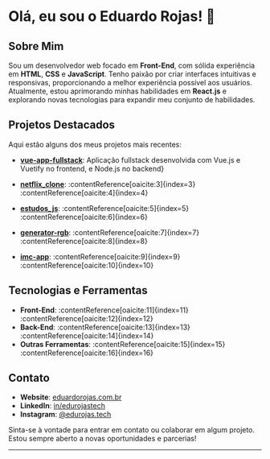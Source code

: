 # Olá, eu sou o Eduardo Rojas! 👋

## Sobre Mim

Sou um desenvolvedor web focado em **Front-End**, com sólida experiência em **HTML**, **CSS** e **JavaScript**. Tenho paixão por criar interfaces intuitivas e responsivas, proporcionando a melhor experiência possível aos usuários. Atualmente, estou aprimorando minhas habilidades em **React.js** e explorando novas tecnologias para expandir meu conjunto de habilidades.

## Projetos Destacados

Aqui estão alguns dos meus projetos mais recentes:

- **[vue-app-fullstack](https://github.com/edurojastech/vue-app-fullstack)**: Aplicação fullstack desenvolvida com Vue.js e Vuetify no frontend, e Node.js no backend}

- **[netflix_clone](https://github.com/edurojastech/netflix_clone)**: :contentReference[oaicite:3]{index=3}&#8203;:contentReference[oaicite:4]{index=4}

- **[estudos_js](https://github.com/edurojastech/estudos_js)**: :contentReference[oaicite:5]{index=5}&#8203;:contentReference[oaicite:6]{index=6}

- **[generator-rgb](https://github.com/edurojastech/generator-rgb)**: :contentReference[oaicite:7]{index=7}&#8203;:contentReference[oaicite:8]{index=8}

- **[imc-app](https://github.com/edurojastech/imc-app)**: :contentReference[oaicite:9]{index=9}&#8203;:contentReference[oaicite:10]{index=10}

## Tecnologias e Ferramentas

- **Front-End**: :contentReference[oaicite:11]{index=11}&#8203;:contentReference[oaicite:12]{index=12}
- **Back-End**: :contentReference[oaicite:13]{index=13}&#8203;:contentReference[oaicite:14]{index=14}
- **Outras Ferramentas**: :contentReference[oaicite:15]{index=15}&#8203;:contentReference[oaicite:16]{index=16}

## Contato

- **Website**: [eduardorojas.com.br](https://eduardorojas.com.br)
- **LinkedIn**: [in/edurojastech](https://www.linkedin.com/in/edurojastech)
- **Instagram**: [@edurojas.tech](https://www.instagram.com/edurojas.tech)

Sinta-se à vontade para entrar em contato ou colaborar em algum projeto. Estou sempre aberto a novas oportunidades e parcerias!

---
